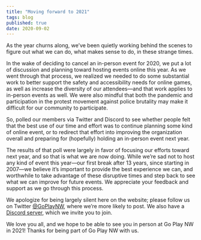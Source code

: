 ```yaml
---
title: "Moving forward to 2021"
tags: blog
published: true
date: 2020-09-02
---
```

As the year churns along, we’ve been quietly working behind the scenes to figure out what we can do, what makes sense to do, in these strange times.

In the wake of deciding to cancel an in-person event for 2020, we put a lot of discussion and planning toward hosting events online this year. As we went through that process, we realized we needed to do some substantial work to better support the safety and accessibility needs for online games, as well as increase the diversity of our attendees—and that work applies to in-person events as well. We were also mindful that both the pandemic and participation in the protest movement against police brutality may make it difficult for our community to participate.

So, polled our members via Twitter and Discord to see whether people felt that the best use of our time and effort was to continue planning some kind of online event, or to redirect that effort into improving the organization overall and preparing for (hopefully) holding an in-person event next year.

The results of that poll were largely in favor of focusing our efforts toward next year, and so that is what we are now doing. While we’re sad not to host any kind of event this year—our first break after 13 years, since starting in 2007—we believe it’s important to provide the best experience we can, and worthwhile to take advantage of these disruptive times and step back to see what we can improve for future events. We appreciate your feedback and support as we go through this process.

We apologize for being largely silent here on the website; please follow us on Twitter [@GoPlayNW](https://twitter.com/GoPlayNW), where we’re more likely to post. We also have a [Discord server](https://discord.gg/AqhayGFexQ), which we invite you to join.

We love you all, and we hope to be able to see you in person at Go Play NW in 2021! Thanks for being part of Go Play NW with us.